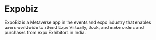 # Expobiz
ExpoBiz is a Metaverse app in the events and expo industry that enables users worldwide to attend Expo Virtually, Book, and make orders and purchases from expo Exhibitors in India.
